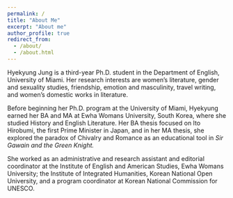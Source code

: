 ```yaml
---
permalink: /
title: "About Me"
excerpt: "About me"
author_profile: true
redirect_from: 
  - /about/
  - /about.html
---
```


Hyekyung Jung is a third-year Ph.D. student in the Department of English, University of Miami. Her research interests are women’s literature, gender and sexuality studies, friendship, emotion and masculinity, travel writing, and women’s domestic works in literature.

Before beginning her Ph.D. program at the University of Miami, Hyekyung earned her BA and MA at Ewha Womans University, South Korea, where she studied History and English Literature. Her BA thesis focused on Ito Hirobumi, the first Prime Minister in Japan, and in her MA thesis, she explored the paradox of Chivalry and Romance as an educational tool in *Sir Gawain and the Green Knight.*

She worked as an administrative and research assistant and editorial coordinator at the Institute of English and American Studies, Ewha Womans University; the Institute of Integrated Humanities, Korean National Open University, and a program coordinator at Korean National Commission for UNESCO.
